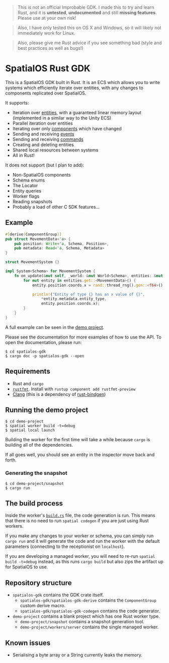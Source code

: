 > This is not an official Improbable GDK. I made this to try and learn Rust,
  and it is **untested**, **undocumented** and still **missing features**. Please use at your own risk!

> Also, I have only tested this on OS X and Windows, so it will likely not immediately work for Linux.

> Also, please give me Rust advice if you see something bad (style and best practices as well as bugs!)

# SpatialOS Rust GDK

This is a SpatialOS GDK built in Rust. It is an ECS which allows you to write systems which efficiently iterate over entities,
with any changes to components replicated over SpatialOS.

It supports:

* Iteration over [entities](https://docs.improbable.io/reference/latest/shared/glossary#entity),
  with a guaranteed linear memory layout (implemented in a similar way to the Unity ECS)
* Parallel iteration over entities
* Iterating over only [components](https://docs.improbable.io/reference/latest/shared/glossary#component) which have changed
* Sending and receiving [events](https://docs.improbable.io/reference/latest/shared/glossary#event)
* Sending and receiving [commands](https://docs.improbable.io/reference/latest/shared/glossary#command)
* Creating and deleting entities
* Shared local resources between systems
* All in Rust!

It does not support (but I plan to add):

* Non-SpatialOS components
* Schema enums
* The Locator
* Entity queries
* Worker flags
* Reading snapshots
* Probably a load of other C SDK features...

## Example

```rust
#[derive(ComponentGroup)]
pub struct MovementData<'a> {
    pub position: Write<'a, Schema, Position>,
    pub metadata: Read<'a, Schema, Metadata>
}

struct MovementSystem {}

impl System<Schema> for MovementSystem {
    fn on_update(&mut self, _world: &mut World<Schema>, entities: &mut Entities<Schema>) {
        for mut entity in entities.get::<MovementData>() {
            entity.position.coords.x = rand::thread_rng().gen::<f64>();

            println!("Entity of type {} has an x value of {}", 
            	*entity.metadata.entity_type, 
            	entity.position.coords.x);
        }
    }
}
```

A full example can be seen in the [demo project](demo-project/workers/server/src/main.rs).

Please see the documentation for more examples of how to use the API. To open the documentation,
please run:

```shell
$ cd spatialos-gdk
$ cargo doc -p spatialos-gdk --open
```

## Requirements

* Rust and `cargo`
* [`rustfmt`](https://github.com/rust-lang-nursery/rustfmt). Install with `rustup component add rustfmt-preview`
* [Clang](http://releases.llvm.org/download.html) (this is a dependency of [rust-bindgen](https://rust-lang-nursery.github.io/rust-bindgen/requirements.html))

## Running the demo project

```shell
$ cd demo-project
$ spatial worker build -t=debug
$ spatial local launch
```

Building the worker for the first time will take a while because `cargo` is building all of the dependencies.

If all goes well, you should see an entity in the inspector move back and forth.

### Generating the snapshot

```shell
$ cd demo-project/snapshot
$ cargo run
```

## The build process

Inside the worker's [`build.rs`](demo-project/workers/server/src/build.rs) file, the code generation is run.
This means that there is no need to run `spatial codegen` if you are just using Rust workers.

If you make any changes to your worker or schema, you can simply run `cargo run` and it will generate the
code and run the worker with the default parameters (connecting to the receptionist on `localhost`).

If you are developing a managed worker, you will need to re-run `spatial build -t=debug` instead, as this runs `cargo build`
but also zips the artifact up for SpatialOS to use.

## Repository structure

* `spatialos-gdk` contains the GDK crate itself.
	* `spatialos-gdk/spatialos-gdk-derive` contains the `ComponentGroup` custom derive macro.
	* `spatialos-gdk/spatialos-gdk-codegen` contains the code generator.
* `demo-project` contains a blank project which has one Rust worker type.
	* `demo-project/snapshot` contains a snapshot generation tool.
	* `demo-project/workers/server` contains the single managed worker.

## Known issues

* Serialising a byte array or a String currently leaks the memory.
